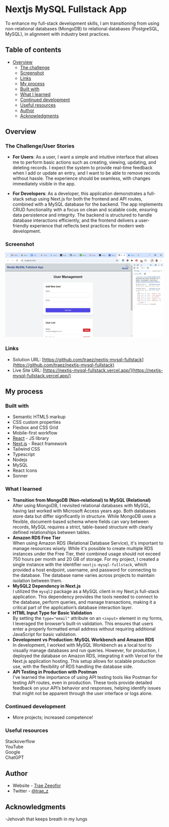 # Nextjs MySQL Fullstack App

To enhance my full-stack development skills, I am transitioning from using non-relational databases (MongoDB) to relational databases (PostgreSQL, MySQL), in alignment with industry best practices.

## Table of contents

- [Overview](#overview)
  - [The challenge](#the-challenge)
  - [Screenshot](#screenshot)
  - [Links](#links)
  - [My process](#my-process)
  - [Built with](#built-with)
  - [What I learned](#what-i-learned)
  - [Continued development](#continued-development)
  - [Useful resources](#useful-resources)
  - [Author](#author)
  - [Acknowledgments](#acknowledgments)

## Overview

### The Challenge/User Stories

- **For Users**:
As a user, I want a simple and intuitive interface that allows me to perform basic actions such as creating, viewing, updating, and deleting records. I expect the system to provide real-time feedback when I add or update an entry, and I want to be able to remove records without hassle. The experience should be seamless, with changes immediately visible in the app.

- **For Developers**:
As a developer, this application demonstrates a full-stack setup using Next.js for both the frontend and API routes, combined with a MySQL database for the backend. The app implements CRUD functionality with a focus on clean and scalable code, ensuring data persistence and integrity. The backend is structured to handle database interactions efficiently, and the frontend delivers a user-friendly experience that reflects best practices for modern web development.

### Screenshot

![](/public/screenshot-desktop.png)

### Links

- Solution URL: [https://github.com/traez/nextjs-mysql-fullstack](https://github.com/traez/nextjs-mysql-fullstack)
- Live Site URL: [https://nextjs-mysql-fullstack.vercel.app/](https://nextjs-mysql-fullstack.vercel.app/)

## My process

### Built with

- Semantic HTML5 markup
- CSS custom properties
- Flexbox and CSS Grid
- Mobile-first workflow
- [React](https://reactjs.org/) - JS library
- [Next.js](https://nextjs.org/) - React framework
- Tailwind CSS
- Typescript
- Nodejs      
- MySQL  
- React Icons  
- Sonner          

### What I learned
   
- **Transition from MongoDB (Non-relational) to MySQL (Relational)**  
After using MongoDB, I revisited relational databases with MySQL, having last worked with Microsoft Access years ago. Both databases store data but differ significantly in structure. While MongoDB uses a flexible, document-based schema where fields can vary between records, MySQL requires a strict, table-based structure with clearly defined relationships between tables.   
- **Amazon RDS Free Tier**  
When using Amazon RDS (Relational Database Service), it's important to manage resources wisely. While it's possible to create multiple RDS instances under the Free Tier, their combined usage should not exceed 750 hours per month and 20 GB of storage. For my project, I created a single instance with the identifier `nextjs-mysql-fullstack`, which provided a host endpoint, username, and password for connecting to the database. The database name varies across projects to maintain isolation between them.    
- **MySQL2 Dependency in Next.js**  
I utilized the `mysql2` package as a MySQL client in my Next.js full-stack application. This dependency provides the tools needed to connect to the database, perform queries, and manage transactions, making it a critical part of the application’s database interaction layer.    
- **HTML Input Type for Basic Validation**  
By setting the `type="email"` attribute on an `<input>` element in my forms, I leveraged the browser’s built-in validation. This ensures that users enter a properly formatted email address without requiring additional JavaScript for basic validation.    
- **Development vs Production: MySQL Workbench and Amazon RDS**  
In development, I worked with MySQL Workbench as a local tool to visually manage databases and run queries. However, for production, I deployed the database on Amazon RDS, integrating it with Vercel for the Next.js application hosting. This setup allows for scalable production use, with the flexibility of RDS handling the database side.    
- **API Testing in Production with Postman**  
I've learned the importance of using API testing tools like Postman for testing API routes, even in production. These tools provide detailed feedback on your API’s behavior and responses, helping identify issues that might not be apparent through the user interface or logs alone.    

### Continued development

- More projects; increased competence!

### Useful resources

Stackoverflow  
YouTube  
Google  
ChatGPT

## Author

- Website - [Trae Zeeofor](https://github.com/traez)
- Twitter - [@trae_z](https://twitter.com/trae_z)

## Acknowledgments

-Jehovah that keeps breath in my lungs
